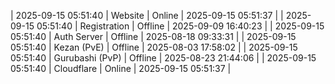 | 2025-09-15 05:51:40 | Website | Online | 2025-09-15 05:51:37 |
| 2025-09-15 05:51:40 | Registration | Offline | 2025-09-09 16:40:23 |
| 2025-09-15 05:51:40 | Auth Server | Offline | 2025-08-18 09:33:31 |
| 2025-09-15 05:51:40 | Kezan (PvE) | Offline | 2025-08-03 17:58:02 |
| 2025-09-15 05:51:40 | Gurubashi (PvP) | Offline | 2025-08-23 21:44:06 |
| 2025-09-15 05:51:40 | Cloudflare | Online | 2025-09-15 05:51:37 |
